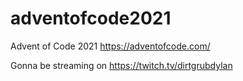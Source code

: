 # adventofcode2021
Advent of Code 2021 https://adventofcode.com/

Gonna be streaming on https://twitch.tv/dirtgrubdylan
